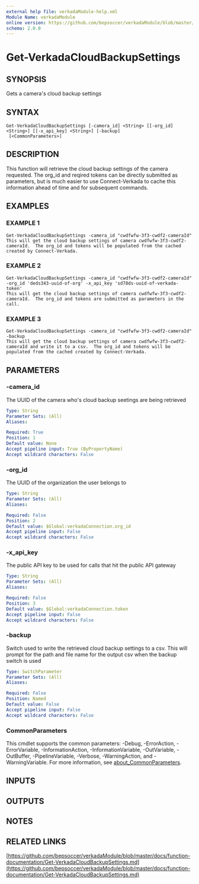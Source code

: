 ```yaml
---
external help file: verkadaModule-help.xml
Module Name: verkadaModule
online version: https://github.com/bepsoccer/verkadaModule/blob/master/docs/function-documentation/Get-VerkadaCloudBackupSettings.md
schema: 2.0.0
---
```


# Get-VerkadaCloudBackupSettings

## SYNOPSIS
Gets a camera's cloud backup settings

## SYNTAX

```
Get-VerkadaCloudBackupSettings [-camera_id] <String> [[-org_id] <String>] [[-x_api_key] <String>] [-backup]
 [<CommonParameters>]
```

## DESCRIPTION
This function will retrieve the cloud backup settings of the camera requested.
The org_id and reqired tokens can be directly submitted as parameters, but is much easier to use Connect-Verkada to cache this information ahead of time and for subsequent commands.

## EXAMPLES

### EXAMPLE 1
```
Get-VerkadaCloudBackupSettings -camera_id "cwdfwfw-3f3-cwdf2-cameraId"
This will get the cloud backup settings of camera cwdfwfw-3f3-cwdf2-cameraId.  The org_id and tokens will be populated from the cached created by Connect-Verkada.
```

### EXAMPLE 2
```
Get-VerkadaCloudBackupSettings -camera_id "cwdfwfw-3f3-cwdf2-cameraId" -org_id 'deds343-uuid-of-org' -x_api_key 'sd78ds-uuid-of-verkada-token'
This will get the cloud backup settings of camera cwdfwfw-3f3-cwdf2-cameraId.  The org_id and tokens are submitted as parameters in the call.
```

### EXAMPLE 3
```
Get-VerkadaCloudBackupSettings -camera_id "cwdfwfw-3f3-cwdf2-cameraId" -backup
This will get the cloud backup settings of camera cwdfwfw-3f3-cwdf2-cameraId and write it to a csv.  The org_id and tokens will be populated from the cached created by Connect-Verkada.
```

## PARAMETERS

### -camera_id
The UUID of the camera who's cloud backup seetings are being retrieved

```yaml
Type: String
Parameter Sets: (All)
Aliases:

Required: True
Position: 1
Default value: None
Accept pipeline input: True (ByPropertyName)
Accept wildcard characters: False
```

### -org_id
The UUID of the organization the user belongs to

```yaml
Type: String
Parameter Sets: (All)
Aliases:

Required: False
Position: 2
Default value: $Global:verkadaConnection.org_id
Accept pipeline input: False
Accept wildcard characters: False
```

### -x_api_key
The public API key to be used for calls that hit the public API gateway

```yaml
Type: String
Parameter Sets: (All)
Aliases:

Required: False
Position: 3
Default value: $Global:verkadaConnection.token
Accept pipeline input: False
Accept wildcard characters: False
```

### -backup
Switch used to write the retrieved cloud backup settings to a csv. 
This will prompt for the path and file name for the output csv when the backup switch is used

```yaml
Type: SwitchParameter
Parameter Sets: (All)
Aliases:

Required: False
Position: Named
Default value: False
Accept pipeline input: False
Accept wildcard characters: False
```

### CommonParameters
This cmdlet supports the common parameters: -Debug, -ErrorAction, -ErrorVariable, -InformationAction, -InformationVariable, -OutVariable, -OutBuffer, -PipelineVariable, -Verbose, -WarningAction, and -WarningVariable. For more information, see [about_CommonParameters](http://go.microsoft.com/fwlink/?LinkID=113216).

## INPUTS

## OUTPUTS

## NOTES

## RELATED LINKS

[https://github.com/bepsoccer/verkadaModule/blob/master/docs/function-documentation/Get-VerkadaCloudBackupSettings.md](https://github.com/bepsoccer/verkadaModule/blob/master/docs/function-documentation/Get-VerkadaCloudBackupSettings.md)

